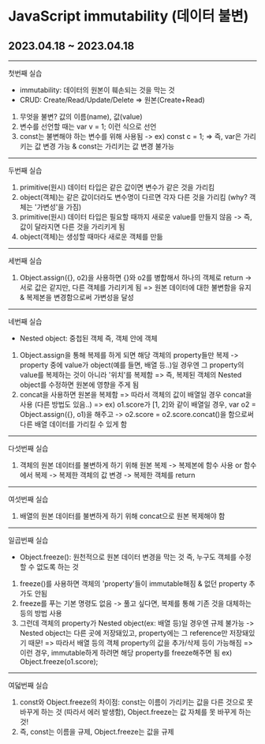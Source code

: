 # JavaScript immutability (데이터 불변)
## 2023.04.18 ~ 2023.04.18
***
첫번째 실습
* immutability: 데이터의 원본이 훼손되는 것을 막는 것
* CRUD: Create/Read/Update/Delete => 원본(Create+Read)
1. 무엇을 불변? 값의 이름(name), 값(value)
2. 변수를 선언할 때는 var v = 1; 이런 식으로 선언
3. const는 불변해야 하는 변수를 위해 사용됨 -> ex) const c = 1;
=> 즉, var은 가리키는 값 변경 가능 & const는 가리키는 값 변경 불가능
***
두번째 실습
1. primitive(원시) 데이터 타입은 같은 값이면 변수가 같은 것을 가리킴
2. object(객체)는 같은 값이더라도 변수명이 다르면 각자 다른 것을 가리킴 (why? 객체는 '가변성'을 가짐)
3. primitive(원시) 데이터 타입은 필요할 때까지 새로운 value를 만들지 않음 -> 즉, 값이 달라지면 다른 것을 가리키게 됨
4. object(객체)는 생성할 때마다 새로운 객체를 만듦
***
세번째 실습
1. Object.assign({}, o2)을 사용하면 {}와 o2를 병합해서 하나의 객체로 return -> 서로 값은 같지만, 다른 객체를 가리키게 됨
=> 원본 데이터에 대한 불변함을 유지 & 복제본을 변경함으로써 가변성을 달성
***
네번째 실습
* Nested object: 중첩된 객체 즉, 객체 안에 객체
1. Object.assign을 통해 복제를 하게 되면 해당 객체의 property들만 복제 -> property 중에 value가 object(예를 들면, 배열 등..)일 경우엔 그 property의 value를 복제하는 것이 아니라 '위치'를 복제함
=> 즉, 복제된 객체의 Nested object를 수정하면 원본에 영향을 주게 됨
2. concat을 사용하면 원본을 복제함 => 따라서 객체의 값이 배열일 경우 concat을 사용 (다른 방법도 있음..)
=> ex) o1.score가 [1, 2]와 같이 배열일 경우, var o2 = Object.assign({}, o1)을 해주고 -> o2.score = o2.score.concat()을 함으로써 다른 배열 데이터를 가리킬 수 있게 함
***
다섯번째 실습
1. 객체의 원본 데이터를 불변하게 하기 위해 원본 복제 -> 복제본에 함수 사용 or 함수에서 복제 -> 복제한 객체의 값 변경 -> 복제한 객체를 return
***
여섯번째 실습
1. 배열의 원본 데이터를 불변하게 하기 위해 concat으로 원본 복제해야 함
***
일곱번째 실습
* Object.freeze(): 원천적으로 원본 데이터 변경을 막는 것 즉, 누구도 객체를 수정할 수 없도록 하는 것
1. freeze()를 사용하면 객체의 'property'들이 immutable해짐 & 없던 property 추가도 안됨
2. freeze를 푸는 기본 명령도 없음 -> 풀고 싶다면, 복제를 통해 기존 것을 대체하는 등의 방법 사용
3. 그런데 객체의 property가 Nested object(ex: 배열 등)일 경우엔 규제 불가능 -> Nested object는 다른 곳에 저장돼있고, property에는 그 reference만 저장돼있기 때문!
=> 따라서 배열 등의 객체 property의 값을 추가/삭제 등이 가능해짐
=> 이런 경우, immutable하게 하려면 해당 property를 freeze해주면 됨 ex) Object.freeze(o1.score);
***
여덟번째 실습
1. const와 Object.freeze의 차이점: const는 이름이 가리키는 값을 다른 것으로 못 바꾸게 하는 것 (따라서 에러 발생함), Object.freeze는 값 자체를 못 바꾸게 하는 것!
2. 즉, const는 이름을 규제, Object.freeze는 값을 규제
